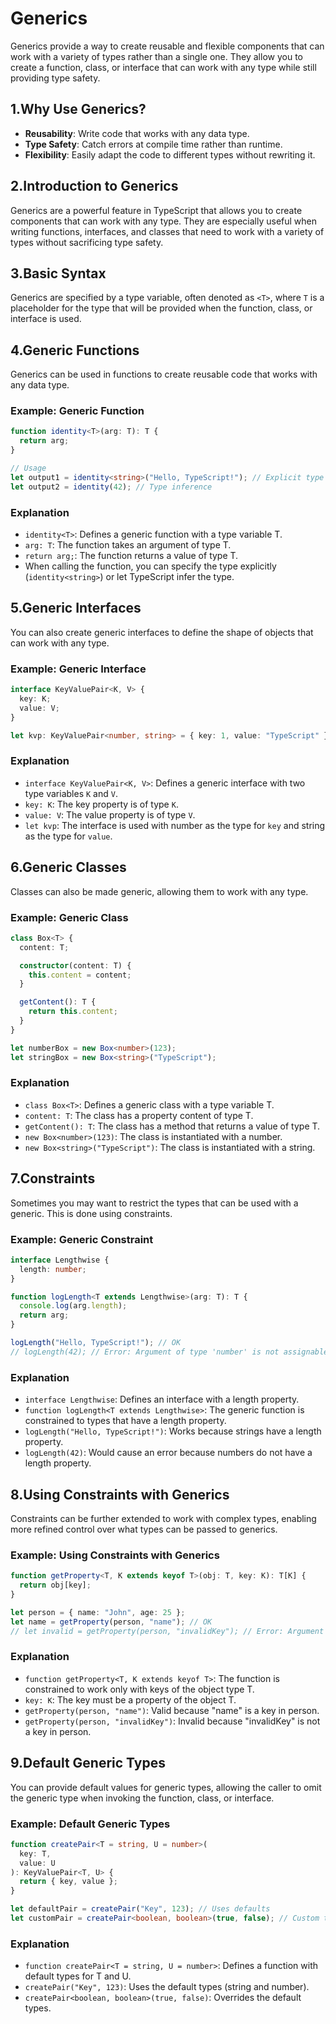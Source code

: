 # Generics

Generics provide a way to create reusable and flexible components that can work with a variety of types rather than a single one. They allow you to create a function, class, or interface that can work with any type while still providing type safety.

## 1.Why Use Generics?

- **Reusability**: Write code that works with any data type.
- **Type Safety**: Catch errors at compile time rather than runtime.
- **Flexibility**: Easily adapt the code to different types without rewriting it.

## 2.Introduction to Generics

Generics are a powerful feature in TypeScript that allows you to create components that can work with any type. They are especially useful when writing functions, interfaces, and classes that need to work with a variety of types without sacrificing type safety.

## 3.Basic Syntax

Generics are specified by a type variable, often denoted as `<T>`, where `T` is a placeholder for the type that will be provided when the function, class, or interface is used.

## 4.Generic Functions

Generics can be used in functions to create reusable code that works with any data type.

### Example: Generic Function

```typescript
function identity<T>(arg: T): T {
  return arg;
}

// Usage
let output1 = identity<string>("Hello, TypeScript!"); // Explicit type
let output2 = identity(42); // Type inference
```

### Explanation

- `identity<T>`: Defines a generic function with a type variable T.
- `arg: T`: The function takes an argument of type T.
- `return arg;`: The function returns a value of type T.
- When calling the function, you can specify the type explicitly (`identity<string>`) or let TypeScript infer the type.

## 5.Generic Interfaces

You can also create generic interfaces to define the shape of objects that can work with any type.

### Example: Generic Interface

```typescript
interface KeyValuePair<K, V> {
  key: K;
  value: V;
}

let kvp: KeyValuePair<number, string> = { key: 1, value: "TypeScript" };
```

### Explanation

- `interface KeyValuePair<K, V>`: Defines a generic interface with two type variables `K` and `V`.
- `key: K`: The key property is of type `K`.
- `value: V`: The value property is of type `V`.
- `let kvp`: The interface is used with number as the type for `key` and string as the type for `value`.

## 6.Generic Classes

Classes can also be made generic, allowing them to work with any type.

### Example: Generic Class

```typescript
class Box<T> {
  content: T;

  constructor(content: T) {
    this.content = content;
  }

  getContent(): T {
    return this.content;
  }
}

let numberBox = new Box<number>(123);
let stringBox = new Box<string>("TypeScript");
```

### Explanation

- `class Box<T>`: Defines a generic class with a type variable T.
- `content: T`: The class has a property content of type T.
- `getContent(): T`: The class has a method that returns a value of type T.
- `new Box<number>(123)`: The class is instantiated with a number.
- `new Box<string>("TypeScript")`: The class is instantiated with a string.

## 7.Constraints

Sometimes you may want to restrict the types that can be used with a generic. This is done using constraints.

### Example: Generic Constraint

```typescript
interface Lengthwise {
  length: number;
}

function logLength<T extends Lengthwise>(arg: T): T {
  console.log(arg.length);
  return arg;
}

logLength("Hello, TypeScript!"); // OK
// logLength(42); // Error: Argument of type 'number' is not assignable to parameter of type 'Lengthwise'.
```

### Explanation

- `interface Lengthwise`: Defines an interface with a length property.
- `function logLength<T extends Lengthwise>`: The generic function is constrained to types that have a length property.
- `logLength("Hello, TypeScript!")`: Works because strings have a length property.
- `logLength(42)`: Would cause an error because numbers do not have a length property.

## 8.Using Constraints with Generics

Constraints can be further extended to work with complex types, enabling more refined control over what types can be passed to generics.

### Example: Using Constraints with Generics

```typescript
function getProperty<T, K extends keyof T>(obj: T, key: K): T[K] {
  return obj[key];
}

let person = { name: "John", age: 25 };
let name = getProperty(person, "name"); // OK
// let invalid = getProperty(person, "invalidKey"); // Error: Argument of type '"invalidKey"' is not assignable to parameter of type '"name" | "age"'.
```

### Explanation

- `function getProperty<T, K extends keyof T>`: The function is constrained to work only with keys of the object type T.
- `key: K`: The key must be a property of the object T.
- `getProperty(person, "name")`: Valid because "name" is a key in person.
- `getProperty(person, "invalidKey")`: Invalid because "invalidKey" is not a key in person.

## 9.Default Generic Types

You can provide default values for generic types, allowing the caller to omit the generic type when invoking the function, class, or interface.

### Example: Default Generic Types

```typescript
function createPair<T = string, U = number>(
  key: T,
  value: U
): KeyValuePair<T, U> {
  return { key, value };
}

let defaultPair = createPair("Key", 123); // Uses defaults
let customPair = createPair<boolean, boolean>(true, false); // Custom types
```

### Explanation

- `function createPair<T = string, U = number>`: Defines a function with default types for T and U.
- `createPair("Key", 123)`: Uses the default types (string and number).
- `createPair<boolean, boolean>(true, false)`: Overrides the default types.
